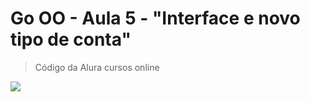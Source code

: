 # Go OO - Aula 5 - "Interface e novo tipo de conta"

> Código da Alura cursos online

![](/go_alura_logo.png)



